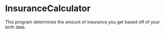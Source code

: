 # InsuranceCalculator
This program determines the amount of insurance you get based off of your birth date.
